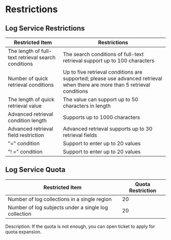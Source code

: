 # Restrictions

## Log Service Restrictions

Restricted Item | Restrictions
-- | --
The length of full-text retrieval search conditions | The search conditions of full-text retrieval support up to 100 characters
Number of quick retrieval conditions | Up to five retrieval conditions are supported; please use advanced retrieval when there are more than 5 retrieval conditions
The length of quick retrieval value | The value can support up to 50 characters in length
Advanced retrieval condition length | Supports up to 1000 characters
Advanced retrieval field restriction | Advanced retrieval supports up to 30 retrieval fields
"=" condition | Support to enter up to 20 values
"! =" condition | Support to enter up to 20 values

## Log Service Quota

Restricted Item | Quota Restriction
---|---
Number of log collections in a single region | 20
Number of log subjects under a single log collection | 20  

Description: If the quota is not enough, you can open ticket to apply for quota expansion.
